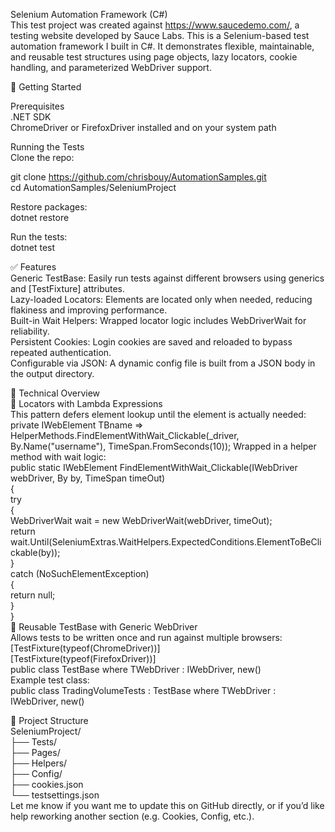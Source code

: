 Selenium Automation Framework (C#)  
This test project was created against https://www.saucedemo.com/, a testing website developed by Sauce Labs.  This is a Selenium-based test automation framework I built in C#. It demonstrates flexible, maintainable, and reusable test structures using page objects, lazy locators, cookie handling, and parameterized WebDriver support.  
  
🔧 Getting Started  
  
Prerequisites  
.NET SDK  
ChromeDriver or FirefoxDriver installed and on your system path  
  
Running the Tests  
Clone the repo:  

git clone https://github.com/chrisbouy/AutomationSamples.git  
cd AutomationSamples/SeleniumProject  
  
Restore packages:    
dotnet restore  
  
Run the tests:  
dotnet test  
  
✅ Features  
Generic TestBase: Easily run tests against different browsers using generics and [TestFixture] attributes.  
Lazy-loaded Locators: Elements are located only when needed, reducing flakiness and improving performance.  
Built-in Wait Helpers: Wrapped locator logic includes WebDriverWait for reliability.  
Persistent Cookies: Login cookies are saved and reloaded to bypass repeated authentication.  
Configurable via JSON: A dynamic config file is built from a JSON body in the output directory.  
  
  
  
🧠 Technical Overview  
🔹 Locators with Lambda Expressions  
This pattern defers element lookup until the element is actually needed:  
private IWebElement TBname => HelperMethods.FindElementWithWait_Clickable(_driver, By.Name("username"), TimeSpan.FromSeconds(10));
Wrapped in a helper method with wait logic:  
public static IWebElement FindElementWithWait_Clickable(IWebDriver webDriver, By by, TimeSpan timeOut)  
{  
    try  
    {  
        WebDriverWait wait = new WebDriverWait(webDriver, timeOut);  
        return wait.Until(SeleniumExtras.WaitHelpers.ExpectedConditions.ElementToBeClickable(by));  
    }  
    catch (NoSuchElementException)   
    {  
        return null;  
    }  
}  
🔹 Reusable TestBase with Generic WebDriver  
Allows tests to be written once and run against multiple browsers:  
[TestFixture(typeof(ChromeDriver))]  
[TestFixture(typeof(FirefoxDriver))]  
public class TestBase<TWebDriver> where TWebDriver : IWebDriver, new()  
Example test class:  
public class TradingVolumeTests<TWebDriver> : TestBase<TWebDriver> where TWebDriver : IWebDriver, new()  
  
📁 Project Structure  
SeleniumProject/  
├── Tests/  
├── Pages/  
├── Helpers/  
├── Config/  
├── cookies.json  
└── testsettings.json  
Let me know if you want me to update this on GitHub directly, or if you’d like help reworking another section (e.g. Cookies, Config, etc.).
